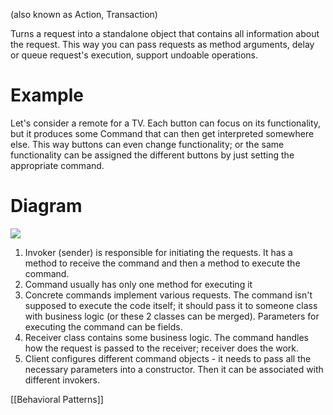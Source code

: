 (also known as Action, Transaction)

Turns a request into a standalone object that contains all information about the request. This way you can pass requests as method arguments, delay or queue request's execution, support undoable operations.
# Example
Let's consider a remote for a TV. Each button can focus on its functionality, but it produces some Command that can then get interpreted somewhere else. This way buttons can even change functionality; or the same functionality can be assigned the different buttons by just setting the appropriate command.
# Diagram
![](https://i.imgur.com/IUyn1Kx.png)
1. Invoker (sender) is responsible for initiating the requests. It has a method to receive the command and then a method to execute the command.
2. Command usually has only one method for executing it
3. Concrete commands implement various requests. The command isn't supposed to execute the code itself; it should pass it to someone class with business logic (or these 2 classes can be merged). Parameters for executing the command can be fields.
4. Receiver class contains some business logic. The command handles how the request is passed to the receiver; receiver does the work.
5. Client configures different command objects - it needs to pass all the necessary parameters into a constructor. Then it can be associated with different invokers.

[[Behavioral Patterns]]